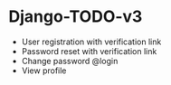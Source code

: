 # Django-TODO-v3

- User registration with verification link
- Password reset with verification link
- Change password @login
- View profile
